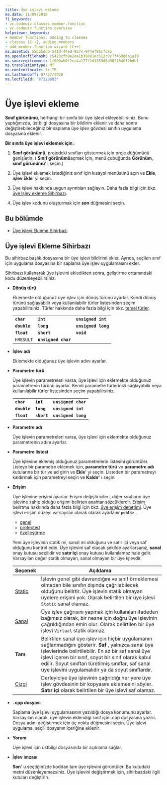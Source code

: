 ```yaml
---
title: Üye işlevi ekleme
ms.date: 11/09/2018
f1_keywords:
- vc.codewiz.classes.member.function
- vc.codewiz.function.overview
helpviewer_keywords:
- member functions, adding to classes
- classes [C++], adding members
- add member function wizard [C++]
ms.assetid: 55b25ddb-541d-44ed-957c-974ef91cfc85
ms.openlocfilehash: c5423cfb8e2ea1b39001ec512c9c7f460d6a1a19
ms.sourcegitcommit: 1f009ab0f2cc4a177f2d1353d5a38f164612bdb1
ms.translationtype: MT
ms.contentlocale: tr-TR
ms.lasthandoff: 07/27/2020
ms.locfileid: "87228693"
---
```

# <a name="add-a-member-function"></a>Üye işlevi ekleme

**Sınıf görünümü**, herhangi bir sınıfa bir üye işlevi ekleyebilirsiniz. Bunu yaptığınızda, üstbilgi dosyasına bir bildirim eklenir ve daha sonra değiştirebileceğiniz bir saplama üye işlev gövdesi sınıfın uygulama dosyasına eklenir.

**Bir sınıfa üye işlevi eklemek için:**

1. **Sınıf görünümü**, projedeki sınıfları göstermek için proje düğümünü genişletin. ( **Sınıf görünümü**açmak için, menü çubuğunda **Görünüm**, **sınıf görünümü**' i seçin.)

1. Üye işlevi eklemek istediğiniz sınıf için kısayol menüsünü açın ve **Ekle**, **işlev Ekle**' yi seçin.

1. Üye işlevi hakkında uygun ayrıntıları sağlayın. Daha fazla bilgi için bkz. [üye Işlev ekleme Sihirbazı](#add-member-function-wizard).

1. Üye işlev kodunu oluşturmak için **son** düğmesini seçin.

## <a name="in-this-section"></a>Bu bölümde

- [Üye işlevi Ekleme Sihirbazı](#add-member-function-wizard)

## <a name="add-member-function-wizard"></a>Üye işlevi Ekleme Sihirbazı

Bu sihirbaz başlık dosyasına bir üye işlevi bildirimi ekler. Ayrıca, seçilen sınıf için uygulama dosyasına bir saplama üye işlev uygulamasını ekler.

Sihirbazı kullanarak üye işlevini ekledikten sonra, geliştirme ortamındaki kodu düzenleyebilirsiniz.

- **Dönüş türü**

  Eklemekte olduğunuz üye işlev için dönüş türünü ayarlar. Kendi dönüş türünü sağlayabilir veya kullanılabilir türler listesinden seçim yapabilirsiniz. Türler hakkında daha fazla bilgi için bkz. [temel türler](../cpp/fundamental-types-cpp.md).

  | | | |
  |---|---|---|
  | **`char`** | **`int`** | **`unsigned int`** |
  | **`double`** | **`long`** | **`unsigned long`** |
  | **`float`** | **`short`** | **`void`** |
  | `HRESULT` | **`unsigned char`** | |

- **İşlev adı**

  Eklemekte olduğunuz üye işlevin adını ayarlar.

- **Parametre türü**

  Üye işlevin parametreleri varsa, üye işlevi için eklemekte olduğunuz parametrenin türünü ayarlar. Kendi parametre türlerinizi sağlayabilir veya kullanılabilir türler listesinden seçim yapabilirsiniz.

  | | | |
  |---|---|---|
  | **`char`** | **`int`** | **`unsigned char`** |
  | **`double`** | **`long`** | **`unsigned int`** |
  | **`float`** | **`short`** | **`unsigned long`** |

- **Parametre adı**

  Üye işlevin parametreleri varsa, üye işlevi için eklemekte olduğunuz parametrenin adını ayarlar.

- **Parametre listesi**

  Üye işlevine eklemiş olduğunuz parametrelerin listesini görüntüler. Listeye bir parametre eklemek için, **parametre türü** ve **parametre adı** kutularına bir tür ve ad girin ve **Ekle**' yi seçin. Listeden bir parametreyi kaldırmak için parametreyi seçin ve **Kaldır**' ı seçin.

- **Erişim**

  Üye işlevine erişimi ayarlar. Erişim değiştiricileri, diğer sınıfların üye işlevine sahip olduğu erişimi belirten anahtar sözcüklerdir. Erişim belirtme hakkında daha fazla bilgi için bkz. [üye erişim denetimi](../cpp/member-access-control-cpp.md). Üye işlevi erişim düzeyi varsayılan olarak olarak ayarlanır **`public`** .

  - [genel](../cpp/public-cpp.md)
  - [protected](../cpp/protected-cpp.md)
  - [özelleştirme](../cpp/private-cpp.md)

  Yeni üye işlevinin statik mi, sanal mi olduğunu ve satır içi veya saf olduğunu kontrol edin. Üye işlevini saf olacak şekilde ayarlarsanız, **sanal** onay kutusu seçilidir ve **satır içi** onay kutusu kullanılamaz hale gelir. Varsayılan değer statik olmayan, sanal olmayan bir üye işlevdir.

  | Seçenek | Açıklama |
  |--------|-------------|
  | [Static](../cpp/storage-classes-cpp.md) |  İşlevin genel gibi davrandığını ve sınıf örneklemesi olmadan bile sınıfın dışında çağrılabilecek olduğunu belirtir. Üye işlevin statik olmayan üyelere erişimi yok. Olarak belirtilen bir üye işlevi `Static` sanal olamaz. |
  | [Sanal](../cpp/virtual-cpp.md) | Üye işlev çağrısını yapmak için kullanılan ifadeden bağımsız olarak, bir nesne için doğru üye işlevinin çağrıldığından emin olur. Olarak belirtilen bir üye işlevi `Virtual` statik olamaz. |
  | **Tam** | Belirtilen sanal üye işlev için hiçbir uygulamanın sağlanmadığını gösterir. **Saf** , yalnızca sanal üye işlevlerinde belirtilebilir. En az bir saf sanal üye işlevi içeren bir sınıf, soyut bir sınıf olarak kabul edilir. Soyut sınıftan türetilmiş sınıflar, saf sanal üye işlevini uygulamalıdır ya da soyut sınıflardır. |
  | [Çizgi](../cpp/inline-functions-cpp.md) | Derleyiciye üye işlevinin çağrıldığı her yere üye işlev gövdesinin bir kopyasını eklemesini söyler. **Satır içi** olarak belirtilen bir üye işlevi saf olamaz. |

- **. cpp dosyası**

  Saplama üye işlevi uygulamasının yazıldığı dosya konumunu ayarlar. Varsayılan olarak, üye işlevin eklendiği sınıf için. cpp dosyasına yazılır. Dosya adını değiştirmek için üç nokta düğmesini seçin. Üye işlevi uygulama, seçili dosyanın içeriğine eklenir.

- **Yorum**

  Üye işlevi için üstbilgi dosyasında bir açıklama sağlar.

- **İşlev imzası**

  **Son**' u seçtiğinizde koddan tam üye işlevini görüntüler. Bu kutudaki metni düzenleyemezsiniz. Üye işlevini değiştirmek için, sihirbazdaki ilgili kutuları değiştirin.
